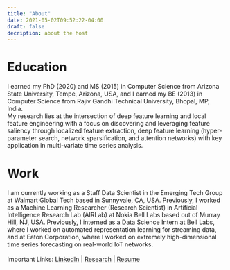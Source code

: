 ```yaml
---
title: "About"
date: 2021-05-02T09:52:22-04:00
draft: false
decription: about the host
---
```


# Education

I earned my PhD (2020) and MS (2015) in Computer Science from Arizona State University, Tempe, Arizona, USA, and I earned my BE (2013) in Computer Science from Rajiv Gandhi Technical University, Bhopal, MP, India.
\
My research lies at the intersection of deep feature learning and local feature engineering with a focus on discovering and leveraging feature saliency through localized feature extraction, deep feature learning (hyper-parameter search, network sparsification, and attention networks) with key application in multi-variate time series analysis.

# Work

I am currently working as a Staff Data Scientist in the Emerging Tech Group at Walmart Global Tech based in Sunnyvale, CA, USA. Previously, I worked as a  Machine Learning Researcher (Research Scientist) in Artificial Intelligence Research Lab (AIRLab) at Nokia Bell Labs based out of Murray Hill, NJ, USA. Previously, I interned as a Data Science Intern at Bell Labs, where I worked on automated representation learning for streaming data, and at Eaton Corporation, where I worked on extremely high-dimensional time series forecasting on real-world IoT networks.
\
\
Important Links:
[LinkedIn](https://www.linkedin.com/in/yashgarg1232?utm_source=homepage) |
[Research](/research/) |
[Resume](/files/Yash_Garg_Resume.pdf)

